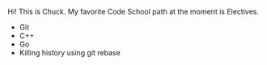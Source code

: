 Hi! This is Chuck.
My favorite Code School path at the moment is Electives.
* Git
* C++
* Go
* Killing history using git rebase
